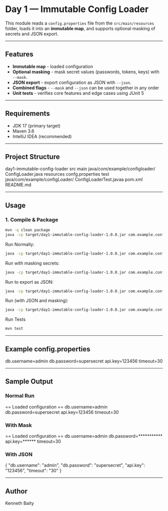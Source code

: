# Day 1 — Immutable Config Loader

This module reads a `config.properties` file from the `src/main/resources` folder, loads it into an **immutable map**, and supports optional masking of secrets and JSON export.

---

## Features
- **Immutable map** - loaded configuration
- **Optional masking** - mask secret values (passwords, tokens, keys) with `--mask`.
- **JSON export** - export configuration as JSON with `--json`.
- **Combined flags** - `--mask` and `--json` can be used together in any order
- **Unit tests** - verifies core features and edge cases using JUnit 5
  
---

## Requirements
- JDK 17 (primary target)
- Maven 3.6
- IntelliJ IDEA (recommended)

---

## Project Structure
day1-immutable-config-loader
  src
    main
      java/com/example/configloader/
        ConfigLoader.java
      resources
        confg.properties
    test
      java/com/example/configLoader/
        ConfigLoaderTest.javaa
  pom.xml
  README.md

---

## Usage 

### 1. Compile & Package
```bash
mvn -q clean package
java -cp target/day1-immutable-config-loader-1.0.0.jar com.example.configloader.ConfigLoader
```

Run Normally:
```bash
java -cp target/day1-immutable-config-loader-1.0.0.jar com.example.configloader.ConfigLoader
```

Run with masking secrets:
```bash
java -cp target/day1-immutable-config-loader-1.0.0.jar com.example.configloader.ConfigLoader --mask
```

Run to export as JSON:
```bash
java -cp target/day1-immutable-config-loader-1.0.0.jar com.example.configloader.ConfigLoader --json
```

Run (with JSON and masking):
```bash
java -cp target/day1-immutable-config-loader-1.0.0.jar com.example.configloader.ConfigLoader --json --mask
```

Run Tests
```bash
mvn test
```

---

## Example config.properties

db.username=admin
db.password=supersecret
api.key=123456
timeout=30

---

## Sample Output

### Normal Run

== Loaded configuration ==
db.username=admin
db.password=supersecret
api.key=123456
timeout=30

### With Mask
== Loaded configuration ==
db.username=admin
db.password=***********
api.key=******
timeout=30

### With JSON
{
  "db.username": "admin",
  "db.password": "supersecret",
  "api.key": "123456",
  "timeout": "30"
}

---

## Author
Kenneth Baity
